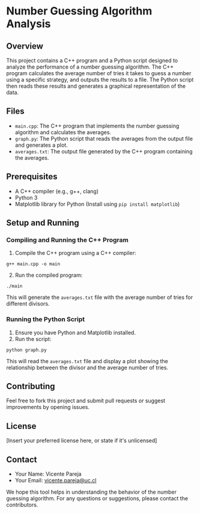 # Number Guessing Algorithm Analysis

## Overview
This project contains a C++ program and a Python script designed to analyze the performance of a number guessing algorithm. The C++ program calculates the average number of tries it takes to guess a number using a specific strategy, and outputs the results to a file. The Python script then reads these results and generates a graphical representation of the data.

## Files
- `main.cpp`: The C++ program that implements the number guessing algorithm and calculates the averages.
- `graph.py`: The Python script that reads the averages from the output file and generates a plot.
- `averages.txt`: The output file generated by the C++ program containing the averages.

## Prerequisites
- A C++ compiler (e.g., g++, clang)
- Python 3
- Matplotlib library for Python (Install using `pip install matplotlib`)

## Setup and Running

### Compiling and Running the C++ Program
1. Compile the C++ program using a C++ compiler:

```
g++ main.cpp -o main
```

2. Run the compiled program:

```
./main
```
This will generate the `averages.txt` file with the average number of tries for different divisors.

### Running the Python Script
1. Ensure you have Python and Matplotlib installed.
2. Run the script:

```
python graph.py
```

This will read the `averages.txt` file and display a plot showing the relationship between the divisor and the average number of tries.

## Contributing
Feel free to fork this project and submit pull requests or suggest improvements by opening issues.

## License
[Insert your preferred license here, or state if it's unlicensed]

## Contact
- Your Name: Vicente Pareja
- Your Email: vicente.pareja@uc.cl

We hope this tool helps in understanding the behavior of the number guessing algorithm. For any questions or suggestions, please contact the contributors.
